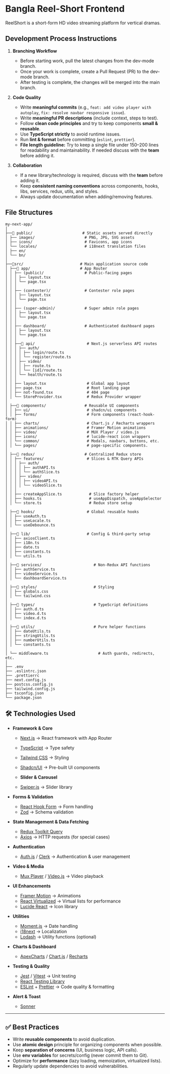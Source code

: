 # Bangla Reel-Short Frontend
ReelShort is a short-form HD video streaming platform for vertical dramas.

## Development Process Instructions

1. **Branching Workflow**
    - Before starting work, pull the latest changes from the dev-mode branch.
    - Once your work is complete, create a Pull Request (PR) to the dev-mode branch.
    - After testing is complete, the changes will be merged into the main branch.

2. **Code Quality**
   - Write **meaningful commits** (e.g., `feat: add video player with autoplay`, `fix: resolve navbar responsive issue`).
   - Write **meaningful PR descriptions** (include context, steps to test).
   - Follow **clean code principles** and try to keep components **small & reusable**.
   - Use **TypeScript strictly** to avoid runtime issues.
   - Run **lint & format** before committing (`eslint`, `prettier`).
   - **File length guideline:** Try to keep a single file under 150–200 lines for readability and maintainability. If needed discuss with the **team** before adding it.

3. **Collaboration**
   - If a new library/technology is required, discuss with the **team** before adding it.
   - Keep **consistent naming conventions** across components, hooks, libs, services, redux, utils, and styles.
   - Always update documentation when adding/removing features.

## File Structures
```
my-next-app/
│
├──📁 public/                      # Static assets served directly
│ ├── images/                      # PNG, JPG, SVG assets
│ ├── icons/                       # Favicons, app icons
│ └── locales/                     # i18next translation files
│ ├── en/
│ └── bn/
│
├──📁src/                         # Main application source code
│ ├──📁 app/                      # App Router
│ │ ├── (public)/                  # Public-facing pages
│ │ │ ├── layout.tsx
│ │ │ └── page.tsx
│ │ │
│ │ ├── (contester)/               # Contester role pages
│ │ │ ├── layout.tsx
│ │ │ └── page.tsx
│ │ │
│ │ ├── (super-admin)/             # Super admin role pages
│ │ │ ├── layout.tsx
│ │ │ └── page.tsx
│ │ │
│ │ ├── dashboard/                 # Authenticated dashboard pages
│ │ │ ├── layout.tsx
│ │ │ └── page.tsx
│ │ │
│ │ ├──📁 api/                       # Next.js serverless API routes
│ │ │ ├── auth/
│ │ │ │ ├── login/route.ts
│ │ │ │ └── register/route.ts
│ │ │ ├── video/
│ │ │ │ ├── route.ts
│ │ │ │ └── [id]/route.ts
│ │ │ └── health/route.ts
│ │ │
│ │ ├── layout.tsx                  # Global app layout
│ │ ├── page.tsx                    # Root landing page
│ │ ├── not-found.tsx               # 404 page
│ │ └── StoreProvider.tsx           # Redux Provider wrapper
│
│ ├──📁 components/                 # Reusable UI components
│ │ ├── ui/                         # shadcn/ui components
│ │ ├── forms/                      # Form components (react-hook-form)
│ │ ├── charts/                     # Chart.js / Recharts wrappers
│ │ ├── animations/                 # Framer Motion animations
│ │ ├── video/                      # MUX Player / video.js
│ │ ├── icons/                      # lucide-react icon wrappers
│ │ └── common/                     # Modals, navbars, buttons, etc.
│ │ └── pages/                      # page-specific components.
│
│ ├──📁 redux/                      # Centralized Redux store
│ │ ├── features/                   # Slices & RTK Query APIs
│ │ │ ├── auth/
│ │ │ │ ├── authAPI.ts
│ │ │ │ └── authSlice.ts
│ │ │ ├── video/
│ │ │ │ ├── videoAPI.ts
│ │ │ │ └── videoSlice.ts
│ │ │ 
│ │ ├── createAppSlice.ts            # Slice factory helper
│ │ ├── hooks.ts                     # useAppDispatch, useAppSelector
│ │ └── store.ts                     # Redux store setup
│
│ ├──📁 hooks/                       # Global reusable hooks
│ │ ├── useAuth.ts
│ │ ├── useLocale.ts
│ │ └── useDebounce.ts
│
│ ├──📁 lib/                         # Config & third-party setup
│ │ ├── axiosClient.ts
│ │ ├── i18n.ts
│ │ ├── date.ts
│ │ ├── constants.ts
│ │ └── utils.ts
│
│ ├──📁 services/                       # Non-Redux API functions
│ │ ├── authService.ts
│ │ ├── videoService.ts
│ │ └── dashboardService.ts
│
│ ├──📁 styles/                         # Styling
│ │ ├── globals.css
│ │ └── tailwind.css
│
│ ├──📁 types/                          # TypeScript definitions
│ │ ├── auth.d.ts
│ │ ├── video.d.ts
│ │ └── index.d.ts
│
│ ├──📁 utils/                          # Pure helper functions
│ │ ├── dateUtils.ts
│ │ ├── stringUtils.ts
│ │ ├── numberUtils.ts
│ │ └── constants.ts
│
│ └── middleware.ts                      # Auth guards, redirects, etc.
│
├── .env
├── .eslintrc.json
├── .prettierrc
├── next.config.js
├── postcss.config.js
├── tailwind.config.js
├── tsconfig.json
└── package.json

```

## 🛠️ Technologies Used

- **Framework & Core**
  - [Next.js](https://nextjs.org/) → React framework with App Router
  - [TypeScript](https://www.typescriptlang.org/) → Type safety
  - [Tailwind CSS](https://tailwindcss.com/) → Styling
  - [Shadcn/UI](https://ui.shadcn.com/) → Pre-built UI components

  - **Slider & Carousel**
  - [Swiper.js](https://swiperjs.com/) → Slider library 

- **Forms & Validation**
  - [React Hook Form](https://react-hook-form.com/) → Form handling
  - [Zod](https://zod.dev/) → Schema validation

- **State Management & Data Fetching**
  - [Redux Toolkit Query](https://redux-toolkit.js.org/rtk-query/overview)
  - [Axios](https://axios-http.com/) → HTTP requests (for special cases)

- **Authentication**
  - [Auth.js](https://authjs.dev/) / [Clerk](https://clerk.com/) → Authentication & user management

- **Video & Media**
  - [Mux Player](https://docs.mux.com/docs/mux-player) / [Video.js](https://videojs.com/) → Video playback

- **UI Enhancements**
  - [Framer Motion](https://www.framer.com/motion/) → Animations
  - [React Virtualized](https://bvaughn.github.io/react-virtualized/) → Virtual lists for performance
  - [Lucide React](https://lucide.dev/) → Icon library

- **Utilities**
  - [Moment.js](https://momentjs.com/) → Date handling
  - [i18next](https://www.i18next.com/) → Localization
  - [Lodash](https://lodash.com/) → Utility functions (optional)

- **Charts & Dashboard**
  - [ApexCharts](https://apexcharts.com/) / [Chart.js](https://www.chartjs.org/) / [Recharts](https://recharts.org/)

- **Testing & Quality**
  - [Jest](https://jestjs.io/) / [Vitest](https://vitest.dev/) → Unit testing
  - [React Testing Library](https://testing-library.com/docs/react-testing-library/intro/)
  - [ESLint](https://eslint.org/) + [Prettier](https://prettier.io/) → Code quality & formatting

- **Alert & Toast**
  - [Sonner](https://npmjs.com/package/sonner)

---

## ✅ Best Practices

- Write **reusable components** to avoid duplication.  
- Use **atomic design** principle for organizing components when possible.  
- Keep **separation of concerns** (UI, business logic, API calls).  
- Use **env variables** for secrets/config (never commit them to Git).  
- Optimize for **performance** (lazy loading, memoization, virtualized lists).  
- Regularly update dependencies to avoid vulnerabilities.  

